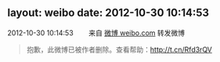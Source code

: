 layout: weibo
date: 2012-10-30 10:14:53
---
2012-10-30 10:14:53  &nbsp;&nbsp;&nbsp;&nbsp;&nbsp;&nbsp; 来自 <a href="http://weibo.com/" rel="nofollow">微博 weibo.com</a>
转发微博
>  抱歉，此微博已被作者删除。查看帮助：http://t.cn/Rfd3rQV
